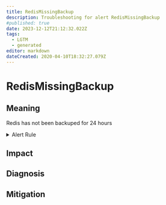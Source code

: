 ```yaml
---
title: RedisMissingBackup
description: Troubleshooting for alert RedisMissingBackup
#published: true
date: 2023-12-12T21:12:32.022Z
tags: 
  - LGTM
  - generated
editor: markdown
dateCreated: 2020-04-10T18:32:27.079Z
---
```


# RedisMissingBackup

## Meaning
[//]: # "Short paragraph that explains what the alert means"
Redis has not been backuped for 24 hours

<details>
  <summary>Alert Rule</summary>

{{% rule "redis/oliver006-redis-exporter.yml" "RedisMissingBackup" %}}

{{% comment %}}

```yaml
alert: RedisMissingBackup
expr: time() - redis_rdb_last_save_timestamp_seconds > 60 * 60 * 24
for: 0m
labels:
    severity: critical
annotations:
    summary: Redis missing backup (instance {{ $labels.instance }})
    description: |-
        Redis has not been backuped for 24 hours
          VALUE = {{ $value }}
          LABELS = {{ $labels }}
    runbook: https://github.com/srerun/prometheus-alerts/blob/main/content/runbooks/oliver006-redis-exporter/RedisMissingBackup.md

```

{{% /comment %}}

</details>


## Impact
[//]: # "What could / will happen if the alert is not addressed"



## Diagnosis
[//]: # "Steps to take to identify the cause of the problem"



## Mitigation
[//]: # "The steps necessary to resolve the alert"
